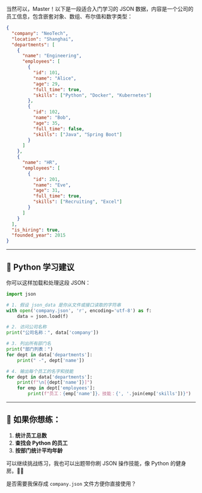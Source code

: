 当然可以，Master！以下是一段适合入门学习的 JSON 数据，内容是一个公司的员工信息，包含嵌套对象、数组、布尔值和数字类型：

```json
{
  "company": "NeoTech",
  "location": "Shanghai",
  "departments": [
    {
      "name": "Engineering",
      "employees": [
        {
          "id": 101,
          "name": "Alice",
          "age": 29,
          "full_time": true,
          "skills": ["Python", "Docker", "Kubernetes"]
        },
        {
          "id": 102,
          "name": "Bob",
          "age": 35,
          "full_time": false,
          "skills": ["Java", "Spring Boot"]
        }
      ]
    },
    {
      "name": "HR",
      "employees": [
        {
          "id": 201,
          "name": "Eve",
          "age": 31,
          "full_time": true,
          "skills": ["Recruiting", "Excel"]
        }
      ]
    }
  ],
  "is_hiring": true,
  "founded_year": 2015
}
```

---

## 🐍 Python 学习建议

你可以这样加载和处理这段 JSON：

```python
import json

# 1. 假设 json_data 是你从文件或接口读取的字符串
with open('company.json', 'r', encoding='utf-8') as f:
    data = json.load(f)

# 2. 访问公司名称
print("公司名称：", data['company'])

# 3. 列出所有部门名
print("部门列表：")
for dept in data['departments']:
    print(" -", dept['name'])

# 4. 输出每个员工的名字和技能
for dept in data['departments']:
    print(f"\n[{dept['name']}]")
    for emp in dept['employees']:
        print(f"员工：{emp['name']}，技能：{', '.join(emp['skills'])}")
```

---

## 🎯 如果你想练：

1. **统计员工总数**
2. **查找会 Python 的员工**
3. **按部门统计平均年龄**

可以继续挑战练习，我也可以出题带你刷 JSON 操作技能，像 Python 的健身房。💪😄

是否需要我保存成 `company.json` 文件方便你直接使用？